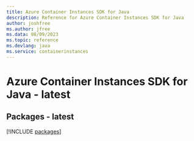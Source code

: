 ```yaml
---
title: Azure Container Instances SDK for Java
description: Reference for Azure Container Instances SDK for Java
author: joshfree
ms.author: jfree
ms.data: 08/09/2023
ms.topic: reference
ms.devlang: java
ms.service: containerinstances
---
```

# Azure Container Instances SDK for Java - latest
## Packages - latest
[!INCLUDE [packages](container-instances-index.md)]
